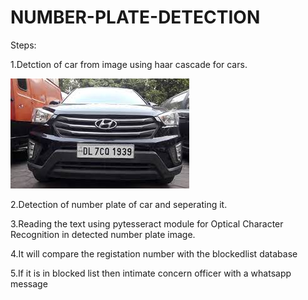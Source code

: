 # NUMBER-PLATE-DETECTION



Steps:

1.Detction of car from image using haar cascade for cars.


![Alt text](https://github.com/Aravindan-D/NUMBER_PLATE_DETECTION/blob/main/images/car1.jfif )


2.Detection of number plate of car and seperating it.

3.Reading the text using pytesseract module for Optical Character Recognition in detected number plate image.

4.It will compare the registation number with the blockedlist database

5.If it is in blocked list then intimate concern officer with a whatsapp message


